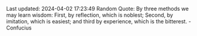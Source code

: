 Last updated: 2024-04-02 17:23:49
Random Quote: By three methods we may learn wisdom: First, by reflection, which is noblest; Second, by imitation, which is easiest; and third by experience, which is the bitterest. - Confucius
